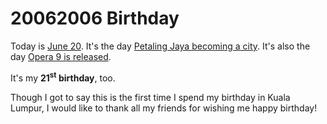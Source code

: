 20062006 Birthday
===

Today is [June 20](http://en.wikipedia.org/wiki/June_20). It's the day [Petaling Jaya becoming a city](http://thestar.com.my/news/story.asp?file=/2006/6/19/nation/14581312 "Cool response to PJ becoming a city"). It's also the day [Opera 9 is released](http://operawatch.com/news/2006/06/opera-9-released.html "Opera 9 Released").

It's my **21<sup>st</sup> birthday**, too.

Though I got to say this is the first time I spend my birthday in Kuala Lumpur, I would like to thank all my friends for wishing me happy birthday!